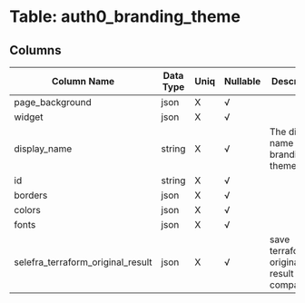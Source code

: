 # Table: auth0_branding_theme

## Columns 

|  Column Name   |  Data Type  | Uniq | Nullable | Description | 
|  ----  | ----  | ----  | ----  | ---- | 
| page_background | json | X | √ |  | 
| widget | json | X | √ |  | 
| display_name | string | X | √ | The display name for the branding theme. | 
| id | string | X | √ |  | 
| borders | json | X | √ |  | 
| colors | json | X | √ |  | 
| fonts | json | X | √ |  | 
| selefra_terraform_original_result | json | X | √ | save terraform original result for compatibility | 


